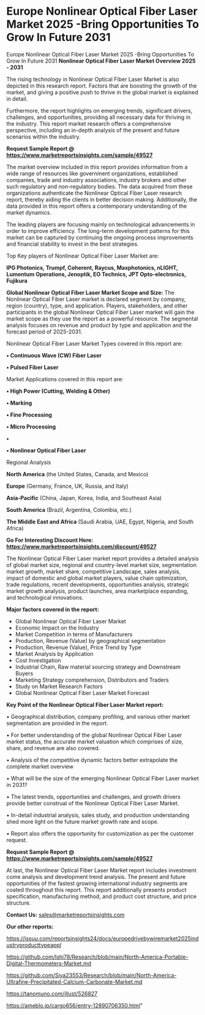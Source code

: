 # Europe Nonlinear Optical Fiber Laser Market 2025 -Bring Opportunities To Grow In Future 2031
Europe Nonlinear Optical Fiber Laser Market 2025 -Bring Opportunities To Grow In Future 2031
<Strong> Nonlinear Optical Fiber Laser Market Overview 2025 - 2031</strong>

The rising technology in Nonlinear Optical Fiber Laser Market is also depicted in this research report. Factors that are boosting the growth of the market, and giving a positive push to thrive in the global market is explained in detail.

Furthermore, the report highlights on emerging trends, significant drivers, challenges, and opportunities, providing all necessary data for thriving in the industry. This report market research offers a comprehensive perspective, including an in-depth analysis of the present and future scenarios within the industry.

<strong>Request Sample Report @ <a href=https://www.marketreportsinsights.com/sample/49527>https://www.marketreportsinsights.com/sample/49527</a></strong>

The market overview included in this report provides information from a wide range of resources like government organizations, established companies, trade and industry associations, industry brokers and other such regulatory and non-regulatory bodies. The data acquired from these organizations authenticate the Nonlinear Optical Fiber Laser research report, thereby aiding the clients in better decision making. Additionally, the data provided in this report offers a contemporary understanding of the market dynamics.

The leading players are focusing mainly on technological advancements in order to improve efficiency. The long-term development patterns for this market can be captured by continuing the ongoing process improvements and financial stability to invest in the best strategies.

Top Key players of Nonlinear Optical Fiber Laser Market are:

<strong>IPG Photonics, Trumpf, Coherent, Raycus, Maxphotonics, nLIGHT, Lumentum Operations, Jenoptik, EO Technics, JPT Opto-electronics, Fujikura</strong>

<strong><b>Global Nonlinear Optical Fiber Laser Market Scope and Size:</b></strong>
The Nonlinear Optical Fiber Laser market is declared segment by company, region (country), type, and application. Players, stakeholders, and other participants in the global Nonlinear Optical Fiber Laser market will gain the market scope as they use the report as a powerful resource. The segmental analysis focuses on revenue and product by type and application and the forecast period of 2025-2031.

Nonlinear Optical Fiber Laser Market Types covered in this report are:

<strong>•  Continuous Wave (CW) Fiber Laser

•  Pulsed Fiber Laser</strong>

Market Applications covered in this report are:

<strong>•  High Power (Cutting, Welding & Other)

•  Marking

•  Fine Processing

•  Micro Processing

•  

•  Nonlinear Optical Fiber Laser</strong> 

Regional Analysis

<strong>North America</strong> (the United States, Canada, and Mexico)

<strong>Europe</strong> (Germany, France, UK, Russia, and Italy)

<strong>Asia-Pacific</strong> (China, Japan, Korea, India, and Southeast Asia)

<strong>South America</strong> (Brazil, Argentina, Colombia, etc.)

<strong>The Middle East and Africa</strong> (Saudi Arabia, UAE, Egypt, Nigeria, and South Africa)

<strong>Go For Interesting Discount Here: <a href=https://www.marketreportsinsights.com/discount/49527>https://www.marketreportsinsights.com/discount/49527</a></strong>

The Nonlinear Optical Fiber Laser market report provides a detailed analysis of global market size, regional and country-level market size, segmentation market growth, market share, competitive Landscape, sales analysis, impact of domestic and global market players, value chain optimization, trade regulations, recent developments, opportunities analysis, strategic market growth analysis, product launches, area marketplace expanding, and technological innovations.

<strong><b>Major factors covered in the report:</b></strong>
<ul>
  <li>Global Nonlinear Optical Fiber Laser Market </li>
  <li>Economic Impact on the Industry</li>
  <li>Market Competition in terms of Manufacturers</li>
  <li>Production, Revenue (Value) by geographical segmentation</li>
  <li>Production, Revenue (Value), Price Trend by Type</li>
  <li>Market Analysis by Application</li>
  <li>Cost Investigation</li>
  <li>Industrial Chain, Raw material sourcing strategy and Downstream Buyers</li>
  <li>Marketing Strategy comprehension, Distributors and Traders</li>
  <li>Study on Market Research Factors</li>
  <li>Global Nonlinear Optical Fiber Laser Market Forecast</li>
</ul>

<strong><b>Key Point of the Nonlinear Optical Fiber Laser Market report:</b></strong>

• Geographical distribution, company profiling, and various other market segmentation are provided in the report.

• For better understanding of the global Nonlinear Optical Fiber Laser market status, the accurate market valuation which comprises of size, share, and revenue are also covered.

• Analysis of the competitive dynamic factors better extrapolate the complete market overview

• What will be the size of the emerging Nonlinear Optical Fiber Laser market in 2031?

• The latest trends, opportunities and challenges, and growth drivers provide better construal of the Nonlinear Optical Fiber Laser Market.

• In-detail industrial analysis, sales study, and production understanding shed more light on the future market growth rate and scope.

• Report also offers the opportunity for customization as per the customer request.

<strong>Request Sample Report @ <a href=https://www.marketreportsinsights.com/sample/49527>https://www.marketreportsinsights.com/sample/49527</a></strong>

At last, the Nonlinear Optical Fiber Laser Market report includes investment come analysis and development trend analysis. The present and future opportunities of the fastest growing international industry segments are coated throughout this report. This report additionally presents product specification, manufacturing method, and product cost structure, and price structure.

<strong>Contact Us:</strong>
sales@marketreportsinsights.com

<strong>Our other reports:</strong>

<a href=https://issuu.com/reportsinsights24/docs/europedrivebywiremarket2025industryproducttypeappl>https://issuu.com/reportsinsights24/docs/europedrivebywiremarket2025industryproducttypeappl</a>

<a href=https://github.com/Ishi78/Research/blob/main/North-America-Portable-Digital-Thermometers-Market.md>https://github.com/Ishi78/Research/blob/main/North-America-Portable-Digital-Thermometers-Market.md</a>

<a href=https://github.com/Siya23553/Research/blob/main/North-America-Ultrafine-Precipitated-Calcium-Carbonate-Market.md>https://github.com/Siya23553/Research/blob/main/North-America-Ultrafine-Precipitated-Calcium-Carbonate-Market.md</a>

<a href=https://tanomuno.com/illust/526827>https://tanomuno.com/illust/526827</a>

<a href=https://ameblo.jp/cargo656/entry-12890706350.html>https://ameblo.jp/cargo656/entry-12890706350.html</a>"
